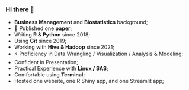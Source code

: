 ### Hi there 👋

<!--
**wq1701/wq1701** is a ✨ _special_ ✨ repository because its `README.md` (this file) appears on your GitHub profile.

Here are some ideas to get you started:

- 🔭 I’m currently working on ...
- 🌱 I’m currently learning ...
- 👯 I’m looking to collaborate on ...
- 🤔 I’m looking for help with ...
- 💬 Ask me about ...
- 📫 How to reach me: ...
- 😄 Pronouns: ...
- ⚡ Fun fact: ...
-->

- **Business Management** and **Biostatistics** background; 
- 🤔 Published one [**paper**](https://www.sciencedirect.com/science/article/pii/S1053811921010569);
- Writing **R & Python** since 2018; 
- Using **Git** since 2019; 
- Working with **Hive & Hadoop** since 2021;
- ⚡ Proficiency in Data Wrangling / Visualization / Analysis & Modeling; 
- Confident in Presentation;
- Practical Experience with **Linux / SAS**; 
- Comfortable using **Terminal**;
- Hosted one website, one R Shiny app, and one Streamlit app;
